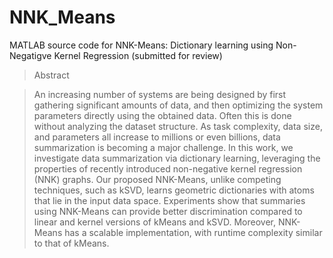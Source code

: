 # NNK_Means
MATLAB source code for NNK-Means: Dictionary learning using Non-Negatigve Kernel Regression (submitted for review)

>Abstract

>An increasing number of systems are being designed by first gathering significant amounts of data, and then optimizing the system parameters
directly using the obtained data. Often this is done without analyzing the dataset structure. As task complexity, data size, and
parameters all increase to millions or even billions, data summarization is becoming a major challenge. In this work, we investigate data
summarization via dictionary learning, leveraging the properties of recently introduced non-negative kernel regression (NNK) graphs.
Our proposed NNK-Means, unlike competing techniques, such as kSVD, learns geometric dictionaries with atoms that lie in the input
data space. Experiments show that summaries using NNK-Means can provide better discrimination compared to linear and kernel versions
of kMeans and kSVD. Moreover, NNK-Means has a scalable implementation, with runtime complexity similar to that of kMeans.




